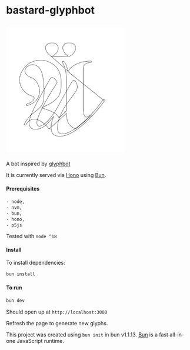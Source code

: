 # bastard-glyphbot

[<img src="docs/glyph.png" width="320px" style="max-width:100%;" />](docs/glyph.png)
---

A bot inspired by [glyphbot](https://github.com/lharby/glyphbot)

It is currently served via [Hono](https://hono.dev/) using [Bun](https://bun.sh).

#### Prerequisites

```
- node, 
- nvm, 
- bun, 
- hono, 
- p5js
```

Tested with `node ^18`

#### Install
To install dependencies:

```bash
bun install
```

#### To run

```bash
bun dev
```

Should open up at `http://localhost:3000`

Refresh the page to generate new glyphs. 

This project was created using `bun init` in bun v1.1.13. [Bun](https://bun.sh) is a fast all-in-one JavaScript runtime.
